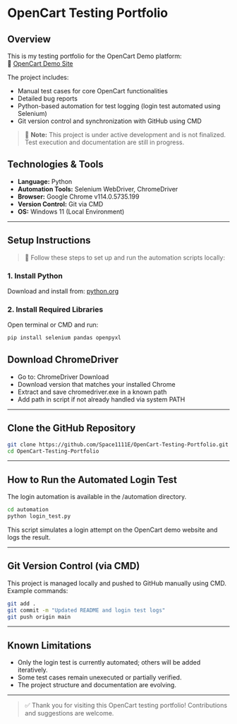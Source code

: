 # OpenCart Testing Portfolio

## Overview

This is my testing portfolio for the OpenCart Demo platform:  
🔗 [OpenCart Demo Site](https://www.opencart.com)

The project includes:

- Manual test cases for core OpenCart functionalities
- Detailed bug reports
- Python-based automation for test logging (login test automated using Selenium)
- Git version control and synchronization with GitHub using CMD

> 🚧 **Note:** This project is under active development and is not finalized. Test execution and documentation are still in progress.

## Technologies & Tools

- **Language:** Python
- **Automation Tools:** Selenium WebDriver, ChromeDriver
- **Browser:** Google Chrome v114.0.5735.199
- **Version Control:** Git via CMD
- **OS:** Windows 11 (Local Environment)

---

## Setup Instructions

> 🧩 Follow these steps to set up and run the automation scripts locally:

### 1. Install Python

Download and install from: [python.org](https://www.python.org/downloads/)

### 2. Install Required Libraries

Open terminal or CMD and run:

```bash
pip install selenium pandas openpyxl


```

## Download ChromeDriver

- Go to: ChromeDriver Download
- Download version that matches your installed Chrome
- Extract and save chromedriver.exe in a known path
- Add path in script if not already handled via system PATH

---

## Clone the GitHub Repository

```bash
git clone https://github.com/Space1111E/OpenCart-Testing-Portfolio.git
cd OpenCart-Testing-Portfolio
```

---

## How to Run the Automated Login Test

The login automation is available in the /automation directory.

```bash
cd automation
python login_test.py
```

This script simulates a login attempt on the OpenCart demo website and logs the result.

---

## Git Version Control (via CMD)

This project is managed locally and pushed to GitHub manually using CMD. Example commands:

```bash
git add .
git commit -m "Updated README and login test logs"
git push origin main
```

---

## Known Limitations

- Only the login test is currently automated; others will be added iteratively.
- Some test cases remain unexecuted or partially verified.
- The project structure and documentation are evolving.

---

> ✅ Thank you for visiting this OpenCart testing portfolio!
> Contributions and suggestions are welcome.
